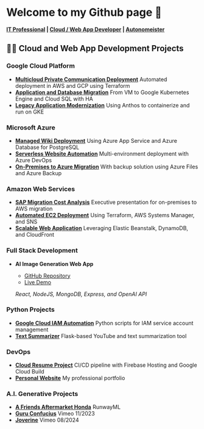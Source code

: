 # Welcome to my Github page 👋

**[IT Professional](https://github.com/joblas) | [Cloud / Web App Developer](https://medium.com/@joeblas) | [Autonomeister](https://www.linkedin.com/in/joseph-blas/)**

## 👨‍💻 Cloud and Web App Development Projects

### Google Cloud Platform

- **[Multicloud Private Communication Deployment](https://medium.com/@joeblas/deployment-of-a-private-communication-in-a-multicloud-environment-aws-and-gcp-100-automated-e9594d7f9615)**
  Automated deployment in AWS and GCP using Terraform
- **[Application and Database Migration](https://medium.com/@joeblas/migration-of-standalone-application-and-database-from-vm-google-compute-engine-to-a-modern-3ffc84cc6a0b)**
  From VM to Google Kubernetes Engine and Cloud SQL with HA
- **[Legacy Application Modernization](https://medium.com/@joeblas/lift-shift-application-modernization-converting-a-legacy-application-to-run-in-containers-on-76cdcecbefaa)**
  Using Anthos to containerize and run on GKE

### Microsoft Azure

- **[Managed Wiki Deployment](https://medium.com/@joeblas/100-managed-wiki-deployment-using-microsoft-azure-app-service-docker-based-and-azure-database-b194180a4028)**
  Using Azure App Service and Azure Database for PostgreSQL
- **[Serverless Website Automation](https://medium.com/@joeblas/serverless-website-deployment-100-automated-in-multiple-environments-test-qa-and-production-f92968c5d7c8)**
  Multi-environment deployment with Azure DevOps
- **[On-Premises to Azure Migration](https://medium.com/@joeblas/infrastructure-modernization-from-on-premises-to-microsoft-azure-with-backup-solution-using-azure-6f511414103)**
  With backup solution using Azure Files and Azure Backup

### Amazon Web Services

- **[SAP Migration Cost Analysis](https://medium.com/@joeblas/elaboration-of-executive-presentation-of-infrastructure-costs-for-an-sap-migration-project-from-4ddf18abdf4d)**
  Executive presentation for on-premises to AWS migration
- **[Automated EC2 Deployment](https://medium.com/@joeblas/implementation-of-a-set-of-ec2-instances-using-terraform-and-aws-systems-manager-configuration-with-add6f2133c21)**
  Using Terraform, AWS Systems Manager, and SNS
- **[Scalable Web Application](https://medium.com/@joeblas/implementation-of-a-scalable-web-application-using-the-services-of-aws-elastic-beanstalk-dynamodb-2b6bd667c039)**
  Leveraging Elastic Beanstalk, DynamoDB, and CloudFront

### Full Stack Development

- **AI Image Generation Web App**
  - [GitHub Repository](https://github.com/joblas/dall-e)
  - [Live Demo](https://jblas-dall-e.com/)
  
  *React, NodeJS, MongoDB, Express, and OpenAI API*

### Python Projects

- **[Google Cloud IAM Automation](https://medium.com/@joeblas/automation-using-python-on-google-cloud-iam-service-accounts-4d70a1004a4c)**
  Python scripts for IAM service account management
- **[Text Summarizer](https://github.com/joblas/flask_summarizer)**
  Flask-based YouTube and text summarization tool

### DevOps

- **[Cloud Resume Project](https://github.com/joblas/cloud_resume)**
  CI/CD pipeline with Firebase Hosting and Google Cloud Build
- **[Personal Website](https://cloudyjoe.com/)**
  My professional portfolio

### A.I. Generative Projects

- **[A Friends Aftermarket Honda](https://app.runwayml.com/creation/bcc3ebbd-77d8-4719-a424-ddfa9c55240c)**
  RunwayML
- **[Guru Confucius](https://vimeo.com/manage/videos/888061705)**
  Vimeo 11/2023
- **[Joverine](https://vimeo.com/manage/videos/1003363693)**
  Vimeo 08/2024
  
<!--
**joshmadakor1/joshmadakor1** is a ✨ _special_ ✨ repository because its `README.md` (this file) appears on your GitHub profile.

Here are some ideas to get you started:

- 🔭 I’m currently working on ...
- 🌱 I’m currently learning ...
- 👯 I’m looking to collaborate on ...
- 🤔 I’m looking for help with ...
- 💬 Ask me about ...
- 📫 How to reach me: ...
- 😄 Pronouns: ...
- ⚡ Fun fact: ...
-->
